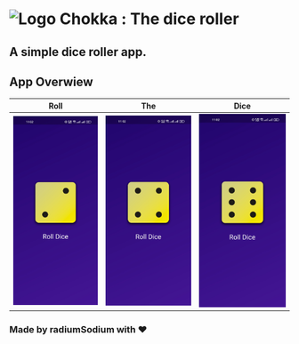 # ![Logo](/images/ic_launcher.png) Chokka : The dice roller 
## A simple dice roller app.




## App Overwiew
| Roll | The| Dice |
| --- | --- | --- |
| ![one](/images/1.jpg) | ![two](/images/2.jpg) | ![three](/images/3.jpg) |


### Made by radiumSodium with ❤
<a href="https://www.facebook.com/sir4n4" target="_blank">
  
</a>
